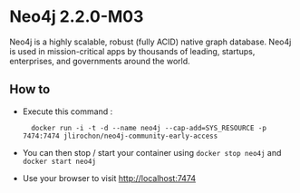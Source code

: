 Neo4j 2.2.0-M03
===============

Neo4j is a highly scalable, robust (fully ACID) native graph database. Neo4j is used in mission-critical apps by thousands of leading, startups, enterprises, and governments around the world.

How to
------

* Execute this command :

        docker run -i -t -d --name neo4j --cap-add=SYS_RESOURCE -p 7474:7474 jlirochon/neo4j-community-early-access

* You can then stop / start your container using `docker stop neo4j` and `docker start neo4j`
    
* Use your browser to visit [http://localhost:7474](http://localhost:7474)
